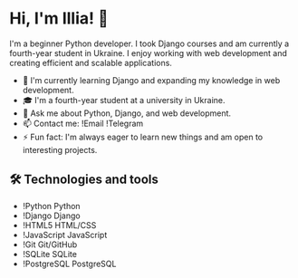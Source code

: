 # Hi, I'm Illia! 👋

I'm a beginner Python developer. I took Django courses and am currently a fourth-year student in Ukraine. I enjoy working with web development and creating efficient and scalable applications.

- 🌱 I'm currently learning Django and expanding my knowledge in web development.
- 🎓 I'm a fourth-year student at a university in Ukraine.
- 💬 Ask me about Python, Django, and web development.
- 📫 Contact me: !Email !Telegram
- ⚡ Fun fact: I'm always eager to learn new things and am open to interesting projects.

## 🛠 Technologies and tools
- !Python Python
- !Django Django
- !HTML5 HTML/CSS
- !JavaScript JavaScript
- !Git Git/GitHub
- !SQLite SQLite
- !PostgreSQL PostgreSQL
